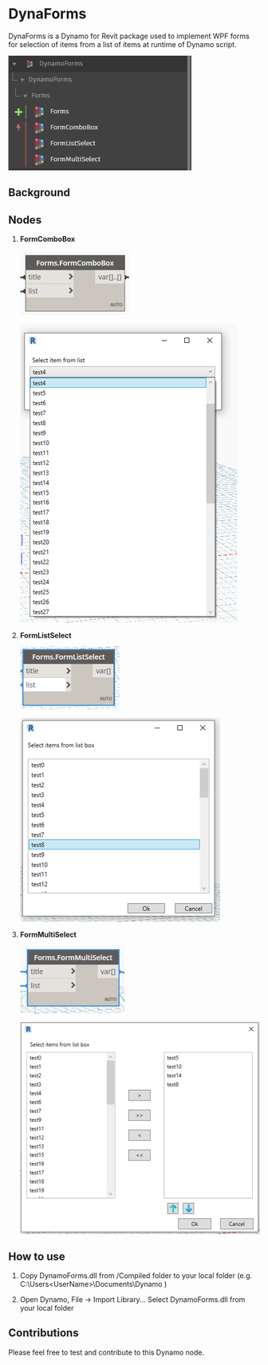# DynaForms
DynaForms is a Dynamo for Revit package used to implement WPF forms for selection of items from a list of items at runtime of Dynamo script.

![DynamoFormsNodes](Assets/DynamoFormsPackage.PNG)

## Background


## Nodes
1. **FormComboBox** 

    ![ComboBoxNode](Assets/comboBoxNode.PNG)

    ![ComboBoxForm](Assets/comboBoxForm.PNG)

2. **FormListSelect**

    ![ListSelectNode](Assets/ListSelectNode.PNG)
    
    ![ListSelectForm](Assets/ListBoxForm.PNG)

3. **FormMultiSelect**

    ![MultiSelectNode](Assets/multiSelectListNode.PNG)
    
    ![MultiSelectForm](Assets/MultiSelectForm.PNG)
    
## How to use
1. Copy DynamoForms.dll from /Compiled folder to your local folder (e.g. C:\Users\<UserName>\Documents\Dynamo )

2. Open Dynamo, File -> Import Library...
    Select DynamoForms.dll from your local folder
    
## Contributions
Please feel free to test and contribute to this Dynamo node.
    
